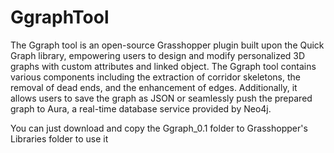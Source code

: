 # GgraphTool

The Ggraph tool is an open-source Grasshopper plugin built upon the Quick Graph library, empowering users to design and modify personalized 3D graphs with custom attributes and linked object. The Ggraph tool contains various components including the extraction of corridor skeletons, the removal of dead ends, and the enhancement of edges. Additionally, it allows users to save the graph as JSON or seamlessly push the prepared graph to Aura, a real-time database service provided by Neo4j. 

You can just download and copy the Ggraph_0.1 folder to Grasshopper's Libraries folder to use it
